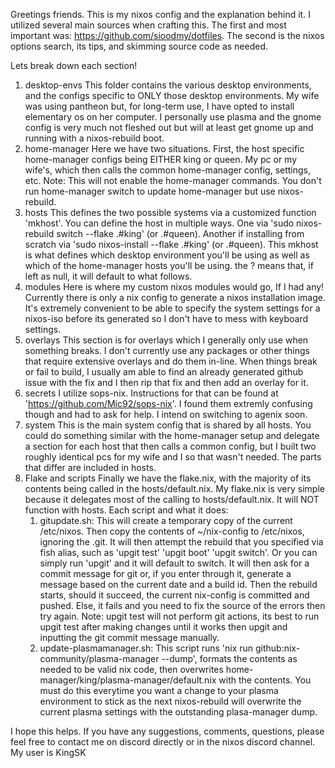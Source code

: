 Greetings friends. This is my nixos config and the explanation behind it. I utilized several main sources when crafting this. The first and most important was: https://github.com/sioodmy/dotfiles. The second is the nixos options search, its tips, and skimming source code as needed.

Lets break down each section!

1. desktop-envs
   This folder contains the various desktop environments, and the configs specific to ONLY those desktop environments. My wife was using pantheon but, for long-term use, I have opted to install elementary os on her computer. I personally use plasma and the gnome config is very much not fleshed out but will at least get gnome up and running with a nixos-rebuild boot.
2. home-manager
   Here we have two situations. First, the host specific home-manager configs being EITHER king or queen. My pc or my wife's, which then calls the common home-manager config, settings, etc. Note: This will not enable the home-manager commands. You don't run home-manager switch to update home-manager but use nixos-rebuild.
3. hosts
   This defines the two possible systems via a customized function 'mkhost'. You can define the host in multiple ways. One via 'sudo nixos-rebuild switch --flake .#king' (or .#queen). Another if installing from scratch via 'sudo nixos-install --flake .#king' (or .#queen). This mkhost is what defines which desktop environment you'll be using as well as which of the home-manager hosts you'll be using. the ? means that, if left as null, it will default to what follows.
4. modules
   Here is where my custom nixos modules would go, If I had any! Currently there is only a nix config to generate a nixos installation image. It's extremely convenient to be able to specify the system settings for a nixos-iso before its generated so I don't have to mess with keyboard settings.
5. overlays
   This section is for overlays which I generally only use when something breaks. I don't currently use any packages or other things that require extensive overlays and do them in-line. When things break or fail to build, I usually am able to find an already generated github issue with the fix and I then rip that fix and then add an overlay for it.
6. secrets
   I utilize sops-nix. Instructions for that can be found at 'https://github.com/Mic92/sops-nix'. I found them extremly confusing though and had to ask for help. I intend on switching to agenix soon.
7. system
   This is the main system config that is shared by all hosts. You could do something similar with the home-manager  setup and delegate a section for each host that then calls a common config, but I built two roughly identical pcs for my wife and I so that wasn't needed. The parts that differ are included in hosts.
8. Flake and scripts
   Finally we have the flake.nix, with the majority of its contents being called in the hosts/default.nix. My flake.nix is very simple because it delegates most of the calling to hosts/default.nix. It will NOT function with hosts. Each script and what it does:
   1. gitupdate.sh: This will create a temporary copy of the current /etc/nixos. Then copy the contents of ~/nix-config to /etc/nixos, ignoring the .git. It will then attempt the rebuild that you specified via fish alias, such as 'upgit test' 'upgit boot' 'upgit switch'. Or you can simply run 'upgit' and it will default to switch. It will then ask for a commit message for git or, if you enter through it, generate a message based on the current date and a build id. Then the rebuild starts, should it succeed, the current nix-config is committed and pushed. Else, it fails and you need to fix the source of the errors then try again. Note: upgit test will not perform git actions, its best to run upgit test after making changes until it works then upgit and inputting the git commit message manually.
   2. update-plasmamanager.sh: This script runs 'nix run github:nix-community/plasma-manager --dump', formats the contents as needed to be valid nix code, then overwrites home-manager/king/plasma-manager/default.nix with the contents. You must do this everytime you want a change to your plasma environment to stick as the next nixos-rebuild will overwrite the current plasma settings with the outstanding plasa-manager dump.

I hope this helps. If you have any suggestions, comments, questions, please feel free to contact me on discord directly or in the nixos discord channel. My user is KingSK
